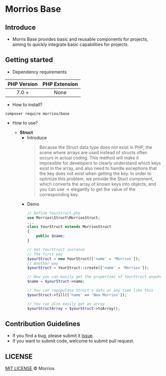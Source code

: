 # Morrios Base

## Introduce

- Morris Base provides basic and reusable components for projects, aiming to quickly integrate basic capabilities for projects.

## Getting started

- Dependency requirements

| PHP Version | PHP Extension |
|:---------------------------:|:---------------------------:|
|  7.0 + |  None |

- How to install?

```composer require morrios/base```

- How to use?

  - **Struct**
    - Introduce
      > Because the Struct data type does not exist in PHP, the scene where arrays are used instead of structs often occurs in actual coding. This method will make it impossible for developers to clearly understand which keys exist in the array, and also need to handle exceptions that the key does not exist when getting the key. In order to optimize this problem, we provide the Stuct component, which converts the array of known keys into objects, and you can use -> elegantly to get the value of the corresponding key.
    - Demo
      ```php
      // Define YourStruct.php
      use Morrios\Struct\MorriosStruct;
      ...
      class YourStruct extends MorriosStruct
      {
          public $name;
      }
      
      // Get YourStruct instance
      // The first way
      $yourStruct = new YourStruct(['name' = 'Morrios']);
      // Another way
      $yourStruct = YourStruct::create(['name' = 'Morrios']);
      
      // Now you can easily get the properties of YourStruct anywhere
      $name = $yourStruct->name;
      
      // You can repopulate Struct's data at any time like this
      $yourStruct->fill(['name' => 'New Morrios']);
      
      // You can also easily get an array
      $yourStructArray = $yourStruct->toArray();
      ```


## Contribution Guidelines

- If you find a bug, please submit it [Issue](https://github.com/MorriosL/morrios-base/issues).
- If you want to submit code, welcome to submit pull request.

## LICENSE

[MIT LICENSE](LICENSE) &copy; Morrios
